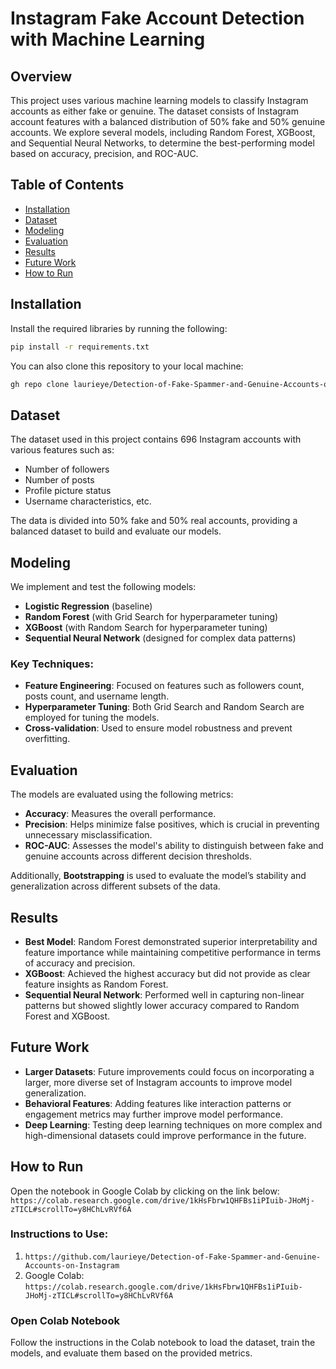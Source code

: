 # Instagram Fake Account Detection with Machine Learning

## Overview
This project uses various machine learning models to classify Instagram accounts as either fake or genuine. The dataset consists of Instagram account features with a balanced distribution of 50% fake and 50% genuine accounts. We explore several models, including Random Forest, XGBoost, and Sequential Neural Networks, to determine the best-performing model based on accuracy, precision, and ROC-AUC.

## Table of Contents
- [Installation](#installation)
- [Dataset](#dataset)
- [Modeling](#modeling)
- [Evaluation](#evaluation)
- [Results](#results)
- [Future Work](#future-work)
- [How to Run](#how-to-run)

## Installation
Install the required libraries by running the following:

```bash
pip install -r requirements.txt
```
You can also clone this repository to your local machine:
```bash
gh repo clone laurieye/Detection-of-Fake-Spammer-and-Genuine-Accounts-on-Instagram
```

## Dataset
The dataset used in this project contains 696 Instagram accounts with various features such as:

- Number of followers
- Number of posts
- Profile picture status
- Username characteristics, etc.

The data is divided into 50% fake and 50% real accounts, providing a balanced dataset to build and evaluate our models.

## Modeling
We implement and test the following models:

- **Logistic Regression** (baseline)
- **Random Forest** (with Grid Search for hyperparameter tuning)
- **XGBoost** (with Random Search for hyperparameter tuning)
- **Sequential Neural Network** (designed for complex data patterns)

### Key Techniques:
- **Feature Engineering**: Focused on features such as followers count, posts count, and username length.
- **Hyperparameter Tuning**: Both Grid Search and Random Search are employed for tuning the models.
- **Cross-validation**: Used to ensure model robustness and prevent overfitting.

## Evaluation
The models are evaluated using the following metrics:

- **Accuracy**: Measures the overall performance.
- **Precision**: Helps minimize false positives, which is crucial in preventing unnecessary misclassification.
- **ROC-AUC**: Assesses the model's ability to distinguish between fake and genuine accounts across different decision thresholds.

Additionally, **Bootstrapping** is used to evaluate the model’s stability and generalization across different subsets of the data.

## Results
- **Best Model**: Random Forest demonstrated superior interpretability and feature importance while maintaining competitive performance in terms of accuracy and precision.
- **XGBoost**: Achieved the highest accuracy but did not provide as clear feature insights as Random Forest.
- **Sequential Neural Network**: Performed well in capturing non-linear patterns but showed slightly lower accuracy compared to Random Forest and XGBoost.

## Future Work
- **Larger Datasets**: Future improvements could focus on incorporating a larger, more diverse set of Instagram accounts to improve model generalization.
- **Behavioral Features**: Adding features like interaction patterns or engagement metrics may further improve model performance.
- **Deep Learning**: Testing deep learning techniques on more complex and high-dimensional datasets could improve performance in the future.

## How to Run
Open the notebook in Google Colab by clicking on the link below: 
`https://colab.research.google.com/drive/1kHsFbrw1QHFBs1iPIuib-JHoMj-zTICL#scrollTo=y8HChLvRVf6A`

### Instructions to Use:
1.  `https://github.com/laurieye/Detection-of-Fake-Spammer-and-Genuine-Accounts-on-Instagram`
2.  Google Colab: `https://colab.research.google.com/drive/1kHsFbrw1QHFBs1iPIuib-JHoMj-zTICL#scrollTo=y8HChLvRVf6A`


### Open Colab Notebook

Follow the instructions in the Colab notebook to load the dataset, train the models, and evaluate them based on the provided metrics.
